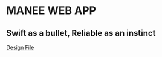 # MANEE WEB APP

## Swift as a bullet, Reliable as an instinct

[Design File](https://www.figma.com/design/2f2pddizmkbHyzyzyYct4U/wizard.fig?node-id=542-522&t=2BE1c62gBw525me6-1)

